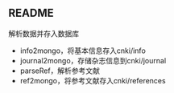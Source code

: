 ## README
解析数据并存入数据库

- info2mongo，将基本信息存入cnki/info
- journal2mongo，存储杂志信息到cnki/journal
- parseRef，解析参考文献
- ref2mongo，将参考文献存入cnki/references